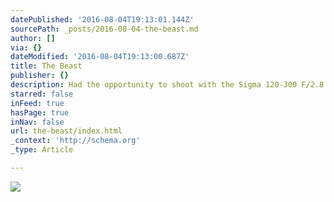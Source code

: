```yaml
---
datePublished: '2016-08-04T19:13:01.144Z'
sourcePath: _posts/2016-08-04-the-beast.md
author: []
via: {}
dateModified: '2016-08-04T19:13:00.687Z'
title: The Beast
publisher: {}
description: Had the opportunity to shoot with the Sigma 120-300 F/2.8
starred: false
inFeed: true
hasPage: true
inNav: false
url: the-beast/index.html
_context: 'http://schema.org'
_type: Article

---
```

![](https://the-grid-user-content.s3-us-west-2.amazonaws.com/f5f047ba-5905-4c2e-a68f-2b844adb9c4f.jpg)